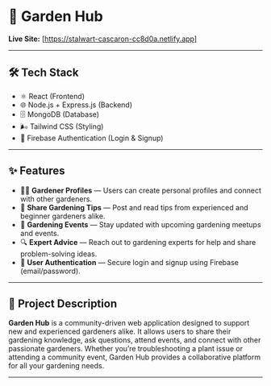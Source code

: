 # 🌱 Garden Hub

**Live Site:** [https://stalwart-cascaron-cc8d0a.netlify.app] 

---

## 🛠 Tech Stack

- ⚛️ React (Frontend)
- 🌐 Node.js + Express.js (Backend)
- 🗄️ MongoDB (Database)
- 🌬️ Tailwind CSS (Styling)
- 🔐 Firebase Authentication (Login & Signup)

---

## ✨ Features

- 👨‍🌾 **Gardener Profiles** — Users can create personal profiles and connect with other gardeners.
- 💬 **Share Gardening Tips** — Post and read tips from experienced and beginner gardeners alike.
- 📅 **Gardening Events** — Stay updated with upcoming gardening meetups and events.
- 🔍 **Expert Advice** — Reach out to gardening experts for help and share problem-solving ideas.
- 🔐 **User Authentication** — Secure login and signup using Firebase (email/password).

---

## 🌿 Project Description

**Garden Hub** is a community-driven web application designed to support new and experienced gardeners alike. It allows users to share their gardening knowledge, ask questions, attend events, and connect with other passionate gardeners. Whether you’re troubleshooting a plant issue or attending a community event, Garden Hub provides a collaborative platform for all your gardening needs.

---


